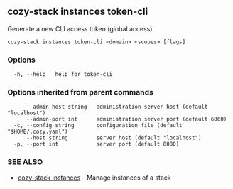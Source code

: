 ## cozy-stack instances token-cli

Generate a new CLI access token (global access)

```
cozy-stack instances token-cli <domain> <scopes> [flags]
```

### Options

```
  -h, --help   help for token-cli
```

### Options inherited from parent commands

```
      --admin-host string   administration server host (default "localhost")
      --admin-port int      administration server port (default 6060)
  -c, --config string       configuration file (default "$HOME/.cozy.yaml")
      --host string         server host (default "localhost")
  -p, --port int            server port (default 8080)
```

### SEE ALSO

* [cozy-stack instances](cozy-stack_instances.md)	 - Manage instances of a stack

